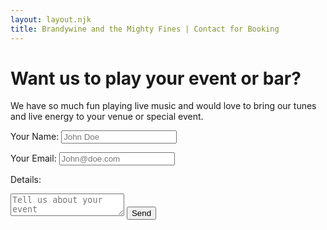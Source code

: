 ```yaml
---
layout: layout.njk
title: Brandywine and the Mighty Fines | Contact for Booking
---
```


# Want us to play your event or bar?

We have so much fun playing live music and would love to bring our tunes and live energy to your venue or special event. 

<div class="contact-form">
<form action="https://formspree.io/mdozvqzr" method="POST">
  
<label class="field">Your Name:
<input class="field-input" type="text" name="name" placeholder="John Doe">
</label>
  
<label class="field">Your Email:
<input class="field-input" type="email" name="_replyto" placeholder="John@doe.com">
</label>

<label class="field"> Details:
<textarea class="field-input" name="message" placeholder="Tell us about your event"></textarea>
</label>
  
<input type="submit" value="Send">
</form>
</div>